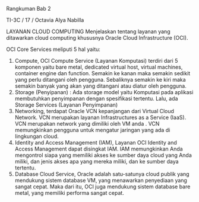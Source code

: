 Rangkuman Bab 2

TI-3C / 17 / Octavia Alya Nabilla

LAYANAN CLOUD COMPUTING
Menjelaskan tentang layanan yang ditawarkan cloud computing khususnya Oracle Cloud
Infrastructure (OCI).

OCI Core Services meliputi 5 hal yaitu:
1. Compute, OCI Compute Service (Layanan Komputasi) terdiri dari 5 komponen yaitu bare metal, dedicated virtual
host, virtual machines, container engine dan function. Semakin ke kanan maka semakin sedikit yang
perlu ditangani oleh pengguna. Sebaliknya semakin ke kiri maka semakin banyak yang akan yang
ditangani atau diatur oleh pengguna.
2. Storage (Penyipanan) : Ada storage model yaitu Komputasi pada aplikasi membutuhkan penyimpanan dengan spesifikasi tertentu. Lalu, ada Storage Services (Layanan Penyimpanan)
3. Networking, terdapat Oracle VCN kepanjangan dari Virtual Cloud Network. VCN merupakan layanan Infrastructures as a
Service (IaaS). VCN merupakan network yang dimiliki oleh VM anda . VCN memungkinkan
pengguna untuk mengatur jaringan yang ada di lingkungan cloud.
4. Identity and Access Management (IAM), Layanan OCI Identity and
Access Management dapat disingkat IAM. IAM memungkinkan Anda mengontrol siapa yang
memiliki akses ke sumber daya cloud yang Anda miliki, dan jenis akses apa yang mereka miliki, dan
ke sumber daya tertentu.
5. Database Cloud Service, Oracle adalah satu-satunya cloud publik yang mendukung sistem database VM, yang menawarkan
penyediaan yang sangat cepat. Maka dari itu, OCI juga mendukung sistem database bare metal, yang memiliki
performa sangat cepat.
